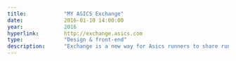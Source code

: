 ```yaml
---
title:            "MY ASICS Exchange"
date:             2016-01-10 14:00:00
year:             2016
hyperlink:        http://exchange.asics.com
type:             "Design & front-end"
description:      "Exchange is a new way for Asics runners to share running tips and learn from others. This has been an A to Z design & front-end project with the great people at AQ. I mainly focused on creating a robust pattern library for it which is already being implemented in other parts of the MY ASICS ecosystem. iOS is coming soon."
---
```



